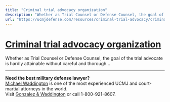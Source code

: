 ```yaml
---
title: "Criminal trial advocacy organization"
description: "Whether as Trial Counsel or Defense Counsel, the goal of the trial advocate is hardly attainable without careful and thorough..."
url: "https://ucmjdefense.com/resources/criminal-trial-advocacy/criminal-trial-advocacy-organization.html"
---
```


# [Criminal trial advocacy organization](https://ucmjdefense.com/resources/criminal-trial-advocacy/criminal-trial-advocacy-organization.html)

Whether as Trial Counsel or Defense Counsel, the goal of the trial advocate is hardly attainable without careful and thorough...

---

**Need the best military defense lawyer?**  
[Michael Waddington](https://ucmjdefense.com/attorneys/michael-stewart-waddington-partner.html) is one of the most experienced UCMJ and court-martial attorneys in the world.  
Visit [Gonzalez & Waddington](https://ucmjdefense.com) or call 1-800-921-8607.
